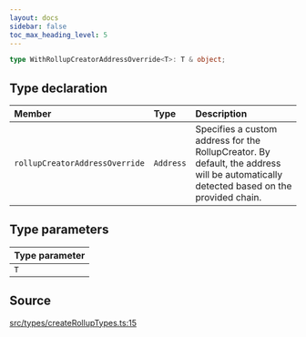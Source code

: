 ```yaml
---
layout: docs
sidebar: false
toc_max_heading_level: 5
---
```


```ts
type WithRollupCreatorAddressOverride<T>: T & object;
```

## Type declaration

| Member                         | Type      | Description                                                                                                                           |
| :----------------------------- | :-------- | :------------------------------------------------------------------------------------------------------------------------------------ |
| `rollupCreatorAddressOverride` | `Address` | Specifies a custom address for the RollupCreator. By default, the address will be automatically detected based on the provided chain. |

## Type parameters

| Type parameter |
| :------------- |
| `T`            |

## Source

[src/types/createRollupTypes.ts:15](https://github.com/OffchainLabs/arbitrum-orbit-sdk/blob/9d5595a042e42f7d6b9af10a84816c98ea30f330/src/types/createRollupTypes.ts#L15)

